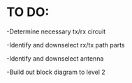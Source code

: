 # TO DO:

-Determine necessary tx/rx circuit

-Identify and downselect rx/tx path parts

-Identify and downselect antenna

-Build out block diagram to level 2
